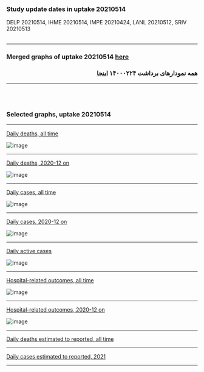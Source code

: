### Study update dates in uptake 20210514

DELP 20210514, IHME 20210514, IMPE 20210424, LANL 20210512, SRIV 20210513
<br/><br/>
****

### Merged graphs of uptake 20210514 [here](https://github.com/pourmalek/covir2/blob/main/20210514/graphs%20merged%20uptake%2020210514.pdf)

<div dir="rtl">
  
###  همه نمودارهای برداشت ۱۴۰۰۰۲۲۴ [اینجا](https://github.com/pourmalek/covir2/blob/main/20210514/graphs%20merged%20uptake%2020210514.pdf)
  
<div dir="ltr">

****

<br/><br/>


### Selected graphs, uptake 20210514

****

[Daily deaths, all time](https://github.com/pourmalek/covir2/blob/main/20210514/output/merge/graph%2011a%20COVID-19%20daily%20deaths%2C%20Iran%2C%20reference%20scenarios.pdf)

![image](https://user-images.githubusercontent.com/30849720/118347055-23783600-b4f5-11eb-9912-252a1a581602.png)

****

[Daily deaths, 2020-12 on](https://github.com/pourmalek/covir2/blob/main/20210514/output/merge/graph%2012a%20COVID-19%20daily%20deaths%2C%20Iran%2C%20reference%20scenarios%2C%202020-12-01%20on.pdf)

![image](https://user-images.githubusercontent.com/30849720/118347085-4efb2080-b4f5-11eb-9bf3-6b844ead477c.png)

****

[Daily cases, all time](https://github.com/pourmalek/covir2/blob/main/20210514/output/merge/graph%2021a%20COVID-19%20daily%20cases%2C%20Iran%2C%20reference%20scenarios.pdf)

![image](https://user-images.githubusercontent.com/30849720/118347117-8ec20800-b4f5-11eb-9721-e88120dd2b20.png)

****

[Daily cases, 2020-12 on](https://github.com/pourmalek/covir2/blob/main/20210514/output/merge/graph%2022a%20COVID-19%20daily%20cases%2C%20Iran%2C%20reference%20scenarios%2C%202020-12-01%20on.pdf)

![image](https://user-images.githubusercontent.com/30849720/118347144-b6b16b80-b4f5-11eb-8998-745da25aa5fd.png)

****

[Daily active cases](https://github.com/pourmalek/covir2/blob/main/20210514/output/merge/graph%2062.1%20COVID-19%20daily%20active%20cases%20wo%20GHAN%20Hijri.pdf)

![image](https://user-images.githubusercontent.com/30849720/118347164-dea0cf00-b4f5-11eb-89cb-2ba99c1424e3.png)

****

[Hospital-related outcomes, all time](https://github.com/pourmalek/covir2/blob/main/20210514/output/merge/graph%2071%20COVID-19%20hospital-related%20outcomes.pdf)

![image](https://user-images.githubusercontent.com/30849720/118347194-30e1f000-b4f6-11eb-8ab7-f1c5834486f7.png)

****

[Hospital-related outcomes, 2020-12 on](https://github.com/pourmalek/covir2/blob/main/20210514/output/merge/graph%2073%20COVID-19%20hospital-related%20outcomes%2C%20wo%20extremes%2C%202020-12-01%20on.pdf)

![image](https://user-images.githubusercontent.com/30849720/118347214-54a53600-b4f6-11eb-9908-f8b0cb4eea1d.png)

****

[Daily deaths estimated to reported, all time](https://github.com/pourmalek/covir2/blob/main/20210514/output/merge/graph%2091%20COVID-19%20daily%20deaths%20estimated%20to%20reported%2C%20Iran%2C%20reference%20scenarios.pdf)


****

[Daily cases estimated to reported, 2021](https://github.com/pourmalek/covir2/blob/main/20210514/output/merge/graph%2093%20COVID-19%20daily%20cases%20estimated%20to%20reported%2C%20Iran%2C%20reference%20scenarios%2C%202021-01-01%20on.pdf) 


****

